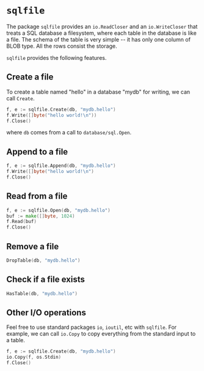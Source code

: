 # `sqlfile`

The package `sqlfile` provides an `io.ReadCloser` and an `io.WriteCloser` that treats a SQL database a filesystem, where each table in the database is like a file.  The schema of the table is very simple -- it has only one column of BLOB type. All the rows consist the storage.

`sqlfile` provides the following features.

## Create a file

To create a table named "hello" in a database "mydb" for writing, we can call `Create`.

```go
f, e := sqlfile.Create(db, "mydb.hello")
f.Write([]byte("hello world!\n"))
f.Close()
```

where `db` comes from a call to `database/sql.Open`.

## Append to a file

```go
f, e := sqlfile.Append(db, "mydb.hello")
f.Write([]byte("hello world!\n")
f.Close()
```

## Read from a file

```go
f, e := sqlfile.Open(db, "mydb.hello")
buf := make([]byte, 1024)
f.Read(buf)
f.Close()
```

## Remove a file

```go
DropTable(db, "mydb.hello")
```

## Check if a file exists

```go
HasTable(db, "mydb.hello")
```

## Other I/O operations

Feel free to use standard packages `io`, `ioutil`, etc with `sqlfile`.  For example, we can call `io.Copy` to copy everything from the standard input to a table.

```go
f, e := sqlfile.Create(db, "mydb.hello")
io.Copy(f, os.Stdin)
f.Close()
```
